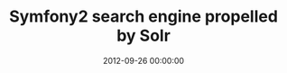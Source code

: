 ---
event: Symfony Live San Francisco 2012
title: "Symfony2 search engine propelled by Solr "
youtube_id: DFj1uvChWbY
authors: 
    - Xavier Briand

layout: youtube
date: 2012-09-26 00:00:00
---